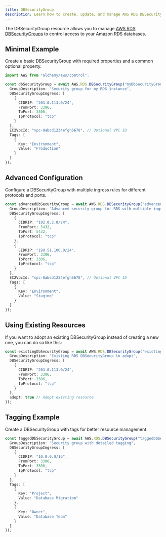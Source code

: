 ```yaml
---
title: DBSecurityGroup
description: Learn how to create, update, and manage AWS RDS DBSecurityGroups using Alchemy Cloud Control.
---
```



The DBSecurityGroup resource allows you to manage [AWS RDS DBSecurityGroups](https://docs.aws.amazon.com/rds/latest/userguide/) to control access to your Amazon RDS databases.

## Minimal Example

Create a basic DBSecurityGroup with required properties and a common optional property.

```ts
import AWS from "alchemy/aws/control";

const dbSecurityGroup = await AWS.RDS.DBSecurityGroup("myDbSecurityGroup", {
  GroupDescription: "Security group for my RDS instance",
  DBSecurityGroupIngress: [
    {
      CIDRIP: "203.0.113.0/24",
      FromPort: 3306,
      ToPort: 3306,
      IpProtocol: "tcp"
    }
  ],
  EC2VpcId: "vpc-0abcd1234efgh5678", // Optional VPC ID
  Tags: [
    {
      Key: "Environment",
      Value: "Production"
    }
  ]
});
```

## Advanced Configuration

Configure a DBSecurityGroup with multiple ingress rules for different protocols and ports.

```ts
const advancedDbSecurityGroup = await AWS.RDS.DBSecurityGroup("advancedDbSecurityGroup", {
  GroupDescription: "Advanced security group for RDS with multiple ingress rules",
  DBSecurityGroupIngress: [
    {
      CIDRIP: "192.0.2.0/24",
      FromPort: 5432,
      ToPort: 5432,
      IpProtocol: "tcp"
    },
    {
      CIDRIP: "198.51.100.0/24",
      FromPort: 3306,
      ToPort: 3306,
      IpProtocol: "tcp"
    }
  ],
  EC2VpcId: "vpc-0abcd1234efgh5678", // Optional VPC ID
  Tags: [
    {
      Key: "Environment",
      Value: "Staging"
    }
  ]
});
```

## Using Existing Resources

If you want to adopt an existing DBSecurityGroup instead of creating a new one, you can do so like this:

```ts
const existingDbSecurityGroup = await AWS.RDS.DBSecurityGroup("existingDbSecurityGroup", {
  GroupDescription: "Existing RDS DBSecurityGroup to adopt",
  DBSecurityGroupIngress: [
    {
      CIDRIP: "203.0.113.0/24",
      FromPort: 3306,
      ToPort: 3306,
      IpProtocol: "tcp"
    }
  ],
  adopt: true // Adopt existing resource
});
```

## Tagging Example

Create a DBSecurityGroup with tags for better resource management.

```ts
const taggedDbSecurityGroup = await AWS.RDS.DBSecurityGroup("taggedDbSecurityGroup", {
  GroupDescription: "Security group with detailed tagging",
  DBSecurityGroupIngress: [
    {
      CIDRIP: "10.0.0.0/16",
      FromPort: 3306,
      ToPort: 3306,
      IpProtocol: "tcp"
    }
  ],
  Tags: [
    {
      Key: "Project",
      Value: "Database Migration"
    },
    {
      Key: "Owner",
      Value: "Database Team"
    }
  ]
});
```
